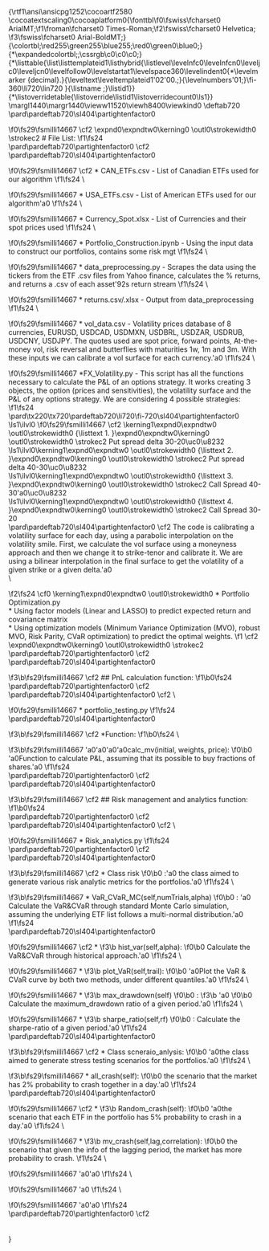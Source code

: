 {\rtf1\ansi\ansicpg1252\cocoartf2580
\cocoatextscaling0\cocoaplatform0{\fonttbl\f0\fswiss\fcharset0 ArialMT;\f1\froman\fcharset0 Times-Roman;\f2\fswiss\fcharset0 Helvetica;
\f3\fswiss\fcharset0 Arial-BoldMT;}
{\colortbl;\red255\green255\blue255;\red0\green0\blue0;}
{\*\expandedcolortbl;;\cssrgb\c0\c0\c0;}
{\*\listtable{\list\listtemplateid1\listhybrid{\listlevel\levelnfc0\levelnfcn0\leveljc0\leveljcn0\levelfollow0\levelstartat1\levelspace360\levelindent0{\*\levelmarker \{decimal\}.}{\leveltext\leveltemplateid1\'02\'00.;}{\levelnumbers\'01;}\fi-360\li720\lin720 }{\listname ;}\listid1}}
{\*\listoverridetable{\listoverride\listid1\listoverridecount0\ls1}}
\margl1440\margr1440\vieww11520\viewh8400\viewkind0
\deftab720
\pard\pardeftab720\sl404\partightenfactor0

\f0\fs29\fsmilli14667 \cf2 \expnd0\expndtw0\kerning0
\outl0\strokewidth0 \strokec2 # File List:
\f1\fs24 \
\pard\pardeftab720\partightenfactor0
\cf2 \
\pard\pardeftab720\sl404\partightenfactor0

\f0\fs29\fsmilli14667 \cf2 * CAN_ETFs.csv - List of Canadian ETFs used for our algorithm
\f1\fs24 \

\f0\fs29\fsmilli14667 * USA_ETFs.csv - List of American ETFs used for our algorithm\'a0
\f1\fs24 \

\f0\fs29\fsmilli14667 * Currency_Spot.xlsx - List of Currencies and their spot prices used
\f1\fs24 \

\f0\fs29\fsmilli14667 * Portfolio_Construction.ipynb - Using the input data to construct our portfolios, contains some risk mgt
\f1\fs24 \

\f0\fs29\fsmilli14667 * data_preprocessing.py - Scrapes the data using the tickers from the ETF .csv files from Yahoo finance, calculates the % returns, and returns a .csv of each asset\'92s return stream
\f1\fs24 \

\f0\fs29\fsmilli14667 * returns.csv/.xlsx - Output from data_preprocessing
\f1\fs24 \

\f0\fs29\fsmilli14667 * vol_data.csv - Volatility prices database of 8 currencies, EURUSD, USDCAD, USDMXN, USDBRL, USDZAR, USDRUB, USDCNY, USDJPY. The quotes used are spot price, forward points, At-the-money vol, risk reversal and butterflies with maturities 1w, 1m and 3m. With these inputs we can calibrate a vol surface for each currency.\'a0
\f1\fs24 \

\f0\fs29\fsmilli14667 *FX_Volatility.py - This script has all the functions necessary to calculate the P&L of an options strategy. It works creating 3 objects, the option (prices and sensitivities), the volatility surface and the P&L of any options strategy. We are considering 4 possible strategies:
\f1\fs24 \
\pard\tx220\tx720\pardeftab720\li720\fi-720\sl404\partightenfactor0
\ls1\ilvl0
\f0\fs29\fsmilli14667 \cf2 \kerning1\expnd0\expndtw0 \outl0\strokewidth0 {\listtext	1.	}\expnd0\expndtw0\kerning0
\outl0\strokewidth0 \strokec2 Put spread delta 30-20\uc0\u8232 \
\ls1\ilvl0\kerning1\expnd0\expndtw0 \outl0\strokewidth0 {\listtext	2.	}\expnd0\expndtw0\kerning0
\outl0\strokewidth0 \strokec2 Put spread delta 40-30\uc0\u8232 \
\ls1\ilvl0\kerning1\expnd0\expndtw0 \outl0\strokewidth0 {\listtext	3.	}\expnd0\expndtw0\kerning0
\outl0\strokewidth0 \strokec2 Call Spread 40-30\'a0\uc0\u8232 \
\ls1\ilvl0\kerning1\expnd0\expndtw0 \outl0\strokewidth0 {\listtext	4.	}\expnd0\expndtw0\kerning0
\outl0\strokewidth0 \strokec2 Call Spread 30-20\
\pard\pardeftab720\sl404\partightenfactor0
\cf2 The code is calibrating a volatility surface for each day, using a parabolic interpolation on the volatility smile. First, we calculate the vol surface using a moneyness approach and then we change it to strike-tenor and calibrate it. We are using a bilinear interpolation in the final surface to get the volatility of a given strike or a given delta.\'a0\
\

\f2\fs24 \cf0 \kerning1\expnd0\expndtw0 \outl0\strokewidth0 * Portfolio Optimization.py\
	* Using factor models (Linear and LASSO) to predict expected return and covariance matrix \
	* Using optimization models (Minimum Variance Optimization (MVO), robust MVO, Risk Parity, CVaR optimization) to predict the optimal weights.
\f1 \cf2 \expnd0\expndtw0\kerning0
\outl0\strokewidth0 \strokec2 \
\pard\pardeftab720\partightenfactor0
\cf2 \
\pard\pardeftab720\sl404\partightenfactor0

\f3\b\fs29\fsmilli14667 \cf2 ## PnL calculation function:
\f1\b0\fs24 \
\pard\pardeftab720\partightenfactor0
\cf2 \
\pard\pardeftab720\sl404\partightenfactor0
\cf2 \

\f0\fs29\fsmilli14667 * portfolio_testing.py
\f1\fs24 \
\pard\pardeftab720\sl404\partightenfactor0

\f3\b\fs29\fsmilli14667 \cf2 	*Function:
\f1\b0\fs24 \

\f3\b\fs29\fsmilli14667 \'a0\'a0\'a0\'a0calc_mv(initial, weights, price): 
\f0\b0 \'a0Function to calculate P&L, assuming that its possible to buy fractions of shares.\'a0
\f1\fs24 \
\pard\pardeftab720\partightenfactor0
\cf2 \
\pard\pardeftab720\sl404\partightenfactor0

\f3\b\fs29\fsmilli14667 \cf2 ## Risk management and analytics function:
\f1\b0\fs24 \
\pard\pardeftab720\partightenfactor0
\cf2 \
\pard\pardeftab720\sl404\partightenfactor0
\cf2 \

\f0\fs29\fsmilli14667 * Risk_analytics.py
\f1\fs24 \
\pard\pardeftab720\partightenfactor0
\cf2 \
\pard\pardeftab720\sl404\partightenfactor0

\f3\b\fs29\fsmilli14667 \cf2 	* Class risk
\f0\b0 :\'a0 the class aimed to generate various risk analytic metrics for the portfolios.\'a0
\f1\fs24 \

\f3\b\fs29\fsmilli14667 	* VaR_CVaR_MC(self,numTrials,alpha)
\f0\b0 : \'a0 Calculate the VaR&CVaR through standard Monte Carlo simulation, assuming the underlying ETF list follows a multi-normal distribution.\'a0
\f1\fs24 \
\pard\pardeftab720\sl404\partightenfactor0

\f0\fs29\fsmilli14667 \cf2 	* 
\f3\b hist_var(self,alpha): 
\f0\b0 Calculate the VaR&CVaR through historical approach.\'a0
\f1\fs24 \

\f0\fs29\fsmilli14667 	* 
\f3\b plot_VaR(self,trail): 
\f0\b0 \'a0Plot the VaR & CVaR curve by both two methods, under different quantiles.\'a0
\f1\fs24 \

\f0\fs29\fsmilli14667 	* 
\f3\b max_drawdown(self)
\f0\b0 : 
\f3\b \'a0
\f0\b0 Calculate the maximum_drawdown ratio of a given period.\'a0
\f1\fs24 \

\f0\fs29\fsmilli14667 	* 
\f3\b sharpe_ratio(self,rf)
\f0\b0 : Calculate the sharpe-ratio of a given period.\'a0
\f1\fs24 \
\pard\pardeftab720\sl404\partightenfactor0

\f3\b\fs29\fsmilli14667 \cf2 	* Class scneraio_anlysis: 
\f0\b0 \'a0the class aimed to generate stress testing scenarios for the portfolios.\'a0
\f1\fs24 \

\f3\b\fs29\fsmilli14667 	* all_crash(self):
\f0\b0  the scenario that the market has 2% probability to crash together in a day.\'a0
\f1\fs24 \
\pard\pardeftab720\sl404\partightenfactor0

\f0\fs29\fsmilli14667 \cf2 	* 
\f3\b Random_crash(self): 
\f0\b0 \'a0the scenario that each ETF in the portfolio has 5% probability to crash in a day.\'a0
\f1\fs24 \

\f0\fs29\fsmilli14667 	* 
\f3\b mv_crash(self,lag,correlation): 
\f0\b0 the scenario that given the info of the lagging period, the market has more probability to crash.
\f1\fs24 \

\f0\fs29\fsmilli14667 \'a0\'a0
\f1\fs24 \

\f0\fs29\fsmilli14667 \'a0
\f1\fs24 \

\f0\fs29\fsmilli14667 \'a0\'a0
\f1\fs24 \
\pard\pardeftab720\partightenfactor0
\cf2 \
\
\
}
